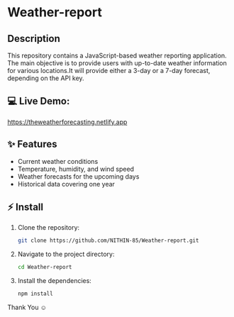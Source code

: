 # Weather-report

## Description
This repository contains a JavaScript-based weather reporting application. The main objective is to provide users with up-to-date weather information for various
locations.It will provide either a 3-day or a 7-day forecast, depending on the API key.

## 💻 Live Demo:
https://theweatherforecasting.netlify.app

## ✨ Features
- Current weather conditions
- Temperature, humidity, and wind speed
- Weather forecasts for the upcoming days
- Historical data covering one year

## ⚡ Install
1. Clone the repository:
   ```bash
   git clone https://github.com/NITHIN-85/Weather-report.git
   ```
2. Navigate to the project directory:
   ```bash
   cd Weather-report
   ```
3. Install the dependencies:
   ```bash
   npm install

Thank You ☺

